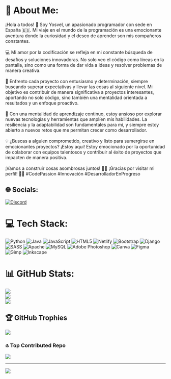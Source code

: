 # 💫 About Me:
¡Hola a todos! 👋 Soy Yosvel, un apasionado programador con sede en España 🇪🇸. Mi viaje en el mundo de la programación es una emocionante aventura donde la curiosidad y el deseo de aprender son mis compañeros constantes.<br><br>💻 Mi amor por la codificación se refleja en mi constante búsqueda de desafíos y soluciones innovadoras. No solo veo el código como líneas en la pantalla, sino como una forma de dar vida a ideas y resolver problemas de manera creativa.<br><br>🚀 Enfrento cada proyecto con entusiasmo y determinación, siempre buscando superar expectativas y llevar las cosas al siguiente nivel. Mi objetivo es contribuir de manera significativa a proyectos interesantes, aportando no solo código, sino también una mentalidad orientada a resultados y un enfoque proactivo.<br><br>🌱 Con una mentalidad de aprendizaje continuo, estoy ansioso por explorar nuevas tecnologías y herramientas que amplíen mis habilidades. La resiliencia y la adaptabilidad son fundamentales para mí, y siempre estoy abierto a nuevos retos que me permitan crecer como desarrollador.<br><br>💡 ¿Buscas a alguien comprometido, creativo y listo para sumergirse en emocionantes proyectos? ¡Estoy aquí! Estoy emocionado por la oportunidad de colaborar con equipos talentosos y contribuir al éxito de proyectos que impacten de manera positiva.<br><br>¡Vamos a construir cosas asombrosas juntos! 🚀✨ ¡Gracias por visitar mi perfil! 👨‍💻 #CodePassion #Innovación #DesarrolladorEnProgreso


## 🌐 Socials:
[![Discord](https://img.shields.io/badge/Discord-%237289DA.svg?logo=discord&logoColor=white)](https://discord.gg/deltalan) 

# 💻 Tech Stack:
![Python](https://img.shields.io/badge/python-3670A0?style=for-the-badge&logo=python&logoColor=ffdd54) ![Java](https://img.shields.io/badge/java-%23ED8B00.svg?style=for-the-badge&logo=openjdk&logoColor=white) ![JavaScript](https://img.shields.io/badge/javascript-%23323330.svg?style=for-the-badge&logo=javascript&logoColor=%23F7DF1E) ![HTML5](https://img.shields.io/badge/html5-%23E34F26.svg?style=for-the-badge&logo=html5&logoColor=white) ![Netlify](https://img.shields.io/badge/netlify-%23000000.svg?style=for-the-badge&logo=netlify&logoColor=#00C7B7) ![Bootstrap](https://img.shields.io/badge/bootstrap-%238511FA.svg?style=for-the-badge&logo=bootstrap&logoColor=white) ![Django](https://img.shields.io/badge/django-%23092E20.svg?style=for-the-badge&logo=django&logoColor=white) ![SASS](https://img.shields.io/badge/SASS-hotpink.svg?style=for-the-badge&logo=SASS&logoColor=white) ![Apache](https://img.shields.io/badge/apache-%23D42029.svg?style=for-the-badge&logo=apache&logoColor=white) ![MySQL](https://img.shields.io/badge/mysql-%2300000f.svg?style=for-the-badge&logo=mysql&logoColor=white) ![Adobe Photoshop](https://img.shields.io/badge/adobe%20photoshop-%2331A8FF.svg?style=for-the-badge&logo=adobe%20photoshop&logoColor=white) ![Canva](https://img.shields.io/badge/Canva-%2300C4CC.svg?style=for-the-badge&logo=Canva&logoColor=white) ![Figma](https://img.shields.io/badge/figma-%23F24E1E.svg?style=for-the-badge&logo=figma&logoColor=white) ![Gimp](https://img.shields.io/badge/Gimp-657D8B?style=for-the-badge&logo=gimp&logoColor=FFFFFF) ![Inkscape](https://img.shields.io/badge/Inkscape-e0e0e0?style=for-the-badge&logo=inkscape&logoColor=080A13)
# 📊 GitHub Stats:
![](https://github-readme-stats.vercel.app/api?username=CoderDeltaLAN&theme=tokyonight&hide_border=false&include_all_commits=false&count_private=false)<br/>
![](https://github-readme-streak-stats.herokuapp.com/?user=CoderDeltaLAN&theme=tokyonight&hide_border=false)<br/>
![](https://github-readme-stats.vercel.app/api/top-langs/?username=CoderDeltaLAN&theme=tokyonight&hide_border=false&include_all_commits=false&count_private=false&layout=compact)

## 🏆 GitHub Trophies
![](https://github-profile-trophy.vercel.app/?username=CoderDeltaLAN&theme=nord&no-frame=false&no-bg=true&margin-w=4)

### 🔝 Top Contributed Repo
![](https://github-contributor-stats.vercel.app/api?username=CoderDeltaLAN&limit=5&theme=dark&combine_all_yearly_contributions=true)

---
[![](https://visitcount.itsvg.in/api?id=CoderDeltaLAN&icon=0&color=0)](https://visitcount.itsvg.in)

<!-- Proudly created with GPRM ( https://gprm.itsvg.in ) -->
